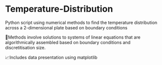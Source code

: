 # Temperature-Distribution
Python script using numerical methods to find the temperature distribution across a 2-dimensional plate based on boundary conditions 

:brain:Methods involve solutions to systems of linear equations that are algorithmically assembled based on boundary conditions and discretitisation size.  

:chart_with_upwards_trend:Includes data presentation using matplotlib
